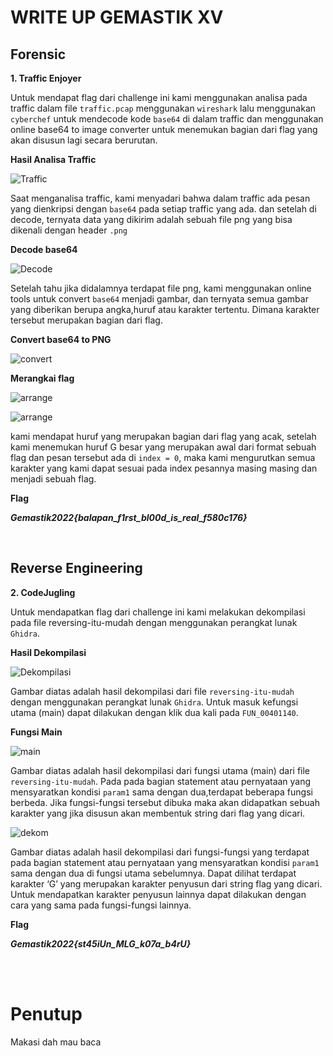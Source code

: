 # WRITE UP GEMASTIK XV

## Forensic

**1. Traffic Enjoyer**

Untuk mendapat flag dari challenge ini kami menggunakan analisa pada traffic dalam file `traffic.pcap` menggunakan `wireshark` lalu menggunakan `cyberchef` untuk mendecode kode `base64` di dalam traffic dan menggunakan online base64 to image converter untuk menemukan bagian dari flag yang akan disusun lagi secara berurutan.

**Hasil Analisa Traffic**

![Traffic](/GEMASTIK_XV/img/traffic.png)

Saat menganalisa traffic, kami menyadari bahwa dalam traffic ada
pesan yang dienkripsi dengan `base64` pada setiap traffic yang
ada. dan setelah di decode, ternyata data yang dikirim adalah sebuah file png yang bisa dikenali dengan header `.png`

**Decode base64**

![Decode](/GEMASTIK_XV/img/decode.png)

Setelah tahu jika didalamnya terdapat file png, kami menggunakan
online tools untuk convert `base64` menjadi gambar, dan ternyata
semua gambar yang diberikan berupa angka,huruf atau karakter
tertentu. Dimana karakter tersebut merupakan bagian dari flag.

**Convert base64 to PNG**

![convert](/GEMASTIK_XV/img/convertbase.png)

**Merangkai flag**

![arrange](/GEMASTIK_XV/img/arrangeflag1.png)

![arrange](/GEMASTIK_XV/img/arrangeflag2.png)

kami mendapat huruf yang merupakan bagian dari flag yang acak,
setelah kami menemukan huruf G besar yang merupakan awal dari
format sebuah flag dan pesan tersebut ada di `index = 0`, maka
kami mengurutkan semua karakter yang kami dapat sesuai pada
index pesannya masing masing dan menjadi sebuah flag.

**Flag**

***Gemastik2022{balapan_f1rst_bl00d_is_real_f580c176}***

<br>

## Reverse Engineering

**2. CodeJugling**

Untuk mendapatkan flag dari challenge ini kami melakukan dekompilasi pada file reversing-itu-mudah dengan menggunakan perangkat lunak `Ghidra`.

**Hasil Dekompilasi**

![Dekompilasi](/GEMASTIK_XV/img/dekompilasi.png)

Gambar diatas adalah hasil dekompilasi dari file `reversing-itu-mudah` dengan menggunakan perangkat lunak `Ghidra`. Untuk masuk kefungsi utama (main) dapat dilakukan dengan klik dua kali pada `FUN_00401140`.

**Fungsi Main**

![main](/GEMASTIK_XV/img/main.png)

Gambar diatas adalah hasil dekompilasi dari fungsi utama (main) dari file `reversing-itu-mudah`. Pada pada bagian statement atau pernyataan yang mensyaratkan kondisi `param1` sama dengan dua,terdapat beberapa fungsi berbeda. Jika fungsi-fungsi tersebut dibuka maka akan didapatkan sebuah karakter yang jika disusun akan membentuk string dari flag yang dicari.

![dekom](/GEMASTIK_XV/img/dekom.png)

Gambar diatas adalah hasil dekompilasi dari fungsi-fungsi yang terdapat pada bagian statement atau pernyataan yang mensyaratkan kondisi `param1` sama dengan dua di fungsi utama sebelumnya. Dapat dilihat terdapat karakter ‘G’ yang merupakan karakter penyusun dari string flag yang dicari. Untuk mendapatkan karakter penyusun lainnya dapat dilakukan dengan cara yang sama pada fungsi-fungsi lainnya.

**Flag**

***Gemastik2022{st45iUn_MLG_k07a_b4rU}***


<br>
<br>

# Penutup
Makasi dah mau baca 

